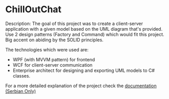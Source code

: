 # ChillOutChat

Description:
The goal of this project was to create a client-server application with a given model based on the UML diagram that's provided.
Use 2 design patterns (Factory and Command) which would fit this project. Big accent on abiding by the SOLID principles.

The technologies which were used are:
- WPF (with MVVM pattern) for frontend
- WCF for client-server communication
- Enterprise architect for designing and exporting UML models to C# classes.

For a more detailed explanation of the project check the [documentation (Serbian Only)](https://github.com/Dualxyz/ChillOutChat/blob/main/ChillOutChat%20-%20Specifikacija.pdf)
